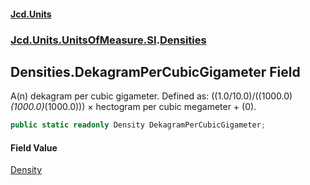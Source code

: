 #### [Jcd.Units](index.md 'index')
### [Jcd.Units.UnitsOfMeasure.SI](Jcd.Units.UnitsOfMeasure.SI.md 'Jcd.Units.UnitsOfMeasure.SI').[Densities](Densities.md 'Jcd.Units.UnitsOfMeasure.SI.Densities')

## Densities.DekagramPerCubicGigameter Field

A(n) dekagram per cubic gigameter. Defined as: ((1.0/10.0)/((1000.0)*(1000.0)*(1000.0))) × hectogram per cubic megameter + (0).

```csharp
public static readonly Density DekagramPerCubicGigameter;
```

#### Field Value
[Density](Density.md 'Jcd.Units.UnitTypes.Density')